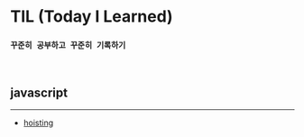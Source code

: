 # TIL (Today I Learned)    


### `꾸준히 공부하고 꾸준히 기록하기`


<br>   

## javascript
---    

- <a href="">hoisting</a>
